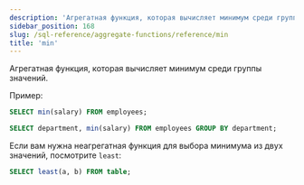 ```yaml
---
description: 'Агрегатная функция, которая вычисляет минимум среди группы значений.'
sidebar_position: 168
slug: /sql-reference/aggregate-functions/reference/min
title: 'min'
---
```


Агрегатная функция, которая вычисляет минимум среди группы значений.

Пример:

```sql
SELECT min(salary) FROM employees;
```

```sql
SELECT department, min(salary) FROM employees GROUP BY department;
```

Если вам нужна неагрегатная функция для выбора минимума из двух значений, посмотрите `least`:

```sql
SELECT least(a, b) FROM table;
```

